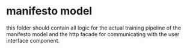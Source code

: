 # manifesto model

this folder should contain all logic for the actual training pipeline
of the manifesto model and the http facade for communicating
with the user interface component.
